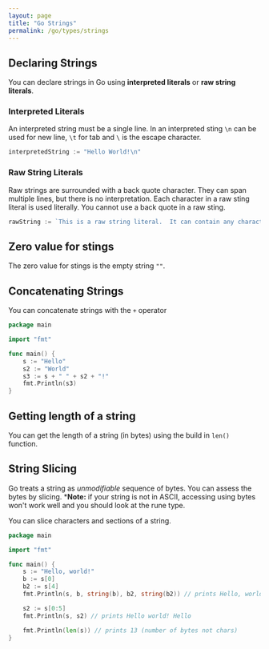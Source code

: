 ```yaml
---
layout: page
title: "Go Strings"
permalink: /go/types/strings
---
```


[comment]: <> (TODO: Need to add to this section printing strings and formatting of printing, and deatails of fmt package once I have those)

## Declaring Strings

You can declare strings in Go using **interpreted literals** or **raw string literals**.

### Interpreted Literals

An interpreted string must be a single line.  In an interpreted sting `\n` can be used for new line, `\t` for tab and `\` is the escape character.

```go
interpretedString := "Hello World!\n"
```

### Raw String Literals

Raw strings are surrounded with a back quote character.  They can span multiple lines, but there is no interpretation.  Each character in a raw sting literal is used literally.  You cannot use a back quote in a raw sting.

```go
rawString := `This is a raw string literal.  It can contain any character except backticks.`
```

## Zero value for stings

The zero value for stings is the empty string `""`.

## Concatenating Strings

You can concatenate strings with the `+` operator

```go
package main

import "fmt"

func main() {
    s := "Hello"
    s2 := "World"
    s3 := s + " " + s2 + "!"
    fmt.Println(s3)
}
```

## Getting length of a string

You can get the length of a string (in bytes) using the build in `len()` function.

## String Slicing

Go treats a string as *unmodifiable* sequence of bytes.  You can assess the bytes by slicing.  ***Note:** if your string is not in ASCII, accessing using bytes won't work well and you should look at the rune type.

[comment]: <> (TODO: Link to rune type above when you hae that written up)

You can slice characters and sections of a string.

```go
package main

import "fmt"

func main() {
    s := "Hello, world!"
    b := s[0]
    b2 := s[4]
    fmt.Println(s, b, string(b), b2, string(b2)) // prints Hello, world! 72 H 111 o

    s2 := s[0:5]
    fmt.Println(s, s2) // prints Hello world! Hello

    fmt.Println(len(s)) // prints 13 (number of bytes not chars)
}
```